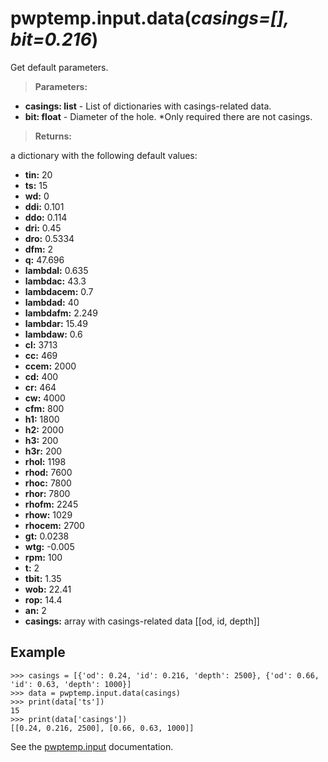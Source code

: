 # pwptemp.input.data(*casings=[], bit=0.216*) #

Get default parameters.

> **Parameters:**
* **casings: list** - List of dictionaries with casings-related data.
* **bit: float** - Diameter of the hole. *Only required there are not casings.

> **Returns:**

a dictionary with the following default values:
* **tin:**  20
* **ts:** 15
* **wd:** 0
* **ddi:** 0.101
* **ddo:** 0.114
* **dri:** 0.45
* **dro:** 0.5334
* **dfm:** 2
* **q:** 47.696
* **lambdal:** 0.635
* **lambdac:** 43.3
* **lambdacem:** 0.7
* **lambdad:** 40
* **lambdafm:** 2.249
* **lambdar:** 15.49
* **lambdaw:** 0.6
* **cl:** 3713
* **cc:** 469
* **ccem:** 2000
* **cd:** 400
* **cr:** 464
* **cw:** 4000
* **cfm:** 800
* **h1:** 1800
* **h2:** 2000
* **h3:** 200
* **h3r:** 200
* **rhol:** 1198
* **rhod:** 7600
* **rhoc:** 7800
* **rhor:** 7800
* **rhofm:** 2245
* **rhow:** 1029
* **rhocem:** 2700
* **gt:** 0.0238
* **wtg:** -0.005
* **rpm:** 100
* **t:** 2
* **tbit:** 1.35
* **wob:** 22.41
* **rop:** 14.4
* **an:** 2
* **casings:** array with casings-related data [[od, id, depth]]

## Example ##

```
>>> casings = [{'od': 0.24, 'id': 0.216, 'depth': 2500}, {'od': 0.66, 'id': 0.63, 'depth': 1000}]
>>> data = pwptemp.input.data(casings)
>>> print(data['ts'])
15
>>> print(data['casings'])
[[0.24, 0.216, 2500], [0.66, 0.63, 1000]]
```

See the [pwptemp.input](https://github.com/pro-well-plan/pwptemp/blob/master/docs/pwptemp.input.md) documentation.

